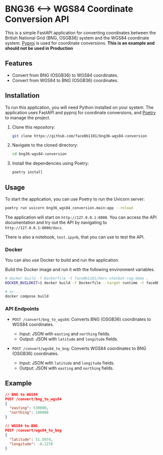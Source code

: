 # BNG36 <--> WGS84 Coordinate Conversion API

This is a simple FastAPI application for converting coordinates between the British National Grid (BNG, OSGB36) system and the WGS84 coordinate system. [Pyproj](https://pypi.org/project/pyproj) is used for coordinate conversions. **This is an example and should not be used in Production**

## Features

- Convert from BNG (OSGB36) to WGS84 coordinates.
- Convert from WGS84 to BNG (OSGB36) coordinates.

## Installation

To run this application, you will need Python installed on your system. The application uses FastAPI and pyproj for coordinate conversions, and [Poetry](https://python-poetry.org) to manage the project.

1. Clone this repository:

   ```bash
   git clone https://github.com/face0b1101/bng36-wgs84-conversion
   ```

2. Navigate to the cloned directory:

   ```bash
   cd bng36-wgs84-conversion
   ```

3. Install the dependencies using Poetry:

   ```bash
   poetry install
   ```

## Usage

To start the application, you can use Poetry to run the Uvicorn server:

```bash
poetry run uvicorn bng36_wgs84_conversion.main:app --reload
```

The application will start on `http://127.0.0.1:8000`. You can access the API documentation and try out the API by navigating to `http://127.0.0.1:8000/docs`.

There is also a notebook, `test.ipynb`, that you can use to test the API.

### Docker

You can also use Docker to build and run the application.

Build the Docker image and run it with the following environment variables.

```sh
# docker build -f Dockerfile -t face0b1101/hmrc-chatbot-rag-demo .
DOCKER_BUILDKIT=1 docker build -f Dockerfile --target runtime -t face0b1101/bng36-wgs84-conversion:0.1 .

# or...
docker compose build
```

### API Endpoints

- `POST /convert/bng_to_wgs84`: Converts BNG (OSGB36) coordinates to WGS84 coordinates.
  - Input: JSON with `easting` and `northing` fields.
  - Output: JSON with `latitude` and `longitude` fields.

- `POST /convert/wgs84_to_bng`: Converts WGS84 coordinates to BNG (OSGB36) coordinates.
  - Input: JSON with `latitude` and `longitude` fields.
  - Output: JSON with `easting` and `northing` fields.

## Example

```json
// BNG to WGS84
POST /convert/bng_to_wgs84
{
  "easting": 530000,
  "northing": 180000
}

// WGS84 to BNG
POST /convert/wgs84_to_bng
{
  "latitude": 51.5074,
  "longitude": -0.1278
}
```
